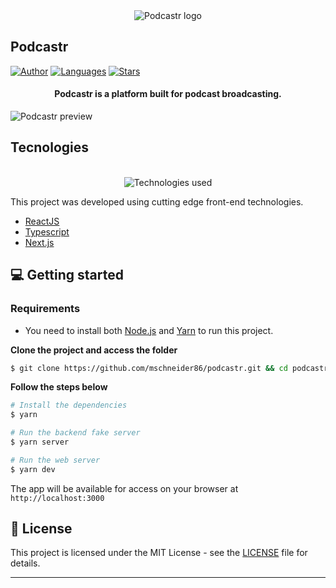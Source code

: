<div align="center">
  <img src=".github/podcastr-logo.svg" alt="Podcastr logo">
</div>

## Podcastr

[![Author](https://img.shields.io/badge/author-mschneider86-8257E5?style=flat-square)](https://github.com/mschneider86)
[![Languages](https://img.shields.io/github/languages/count/mschneider86/podcastr?color=%238257E5&style=flat-square)](#)
[![Stars](https://img.shields.io/github/stars/mschneider86/podcastr?color=8257E5&style=flat-square)](https://github.com/mschneider86/podcastr/stargazers)

<h4 align="center">
  Podcastr is a platform built for podcast broadcasting.
</h4>

![Podcastr preview](.github/app-preview.png)

## Tecnologies

<div align="center">
  <br />
  <img src=".github/tech-logos.png" alt="Technologies used">
</div>

This project was developed using cutting edge front-end technologies.


- [ReactJS](https://reactjs.org/)
- [Typescript](https://www.typescriptlang.org/)
- [Next.js](https://nextjs.org/)

## 💻 Getting started

### Requirements

- You need to install both [Node.js](https://nodejs.org/en/download/) and [Yarn](https://yarnpkg.com/) to run this project.

**Clone the project and access the folder**

```bash
$ git clone https://github.com/mschneider86/podcastr.git && cd podcastr
```

**Follow the steps below**

```bash
# Install the dependencies
$ yarn

# Run the backend fake server
$ yarn server

# Run the web server
$ yarn dev
```

The app will be available for access on your browser at `http://localhost:3000`

## 📝 License

This project is licensed under the MIT License - see the [LICENSE](LICENSE) file for details.

---

